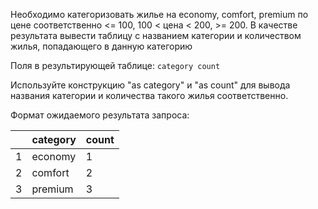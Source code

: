 Необходимо категоризовать жилье на economy, comfort, premium по цене соответственно <= 100, 100 < цена < 200, >= 200. В качестве результата вывести таблицу с названием категории и количеством жилья, попадающего в данную категорию

Поля в результирующей таблице:
`category
count`

Используйте конструкцию "as category" и "as count" для вывода названия категории и количества такого жилья соответственно.

Формат ожидаемого результата запроса:

|   | category | count |
|---|---------|-------|
| 1 | economy | 1     |
| 2 | comfort | 2     |
| 3 | premium | 3     |